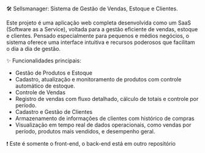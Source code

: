 🛠️ Sellsmanager:  Sistema de Gestão de Vendas, Estoque e Clientes.
 
Este projeto é uma aplicação web completa desenvolvida como um SaaS (Software as a Service), voltada para a gestão eficiente de vendas, estoque e clientes. Pensado especialmente para pequenos e médios negócios, o sistema oferece uma interface intuitiva e recursos poderosos que facilitam o dia a dia de gestão.

✨ Funcionalidades principais:
 - Gestão de Produtos e Estoque
 - Cadastro, atualização e monitoramento de produtos com controle automático de estoque.
 - Controle de Vendas
 - Registro de vendas com fluxo detalhado, cálculo de totais e controle por período.
 - Cadastro e Gestão de Clientes
 - Armazenamento de informações de clientes com histórico de compras
 - Visualização em tempo real de dados operacionais, como vendas por período, produtos mais vendidos, e desempenho geral.

❗ Este é somente o front-end, o back-end está em outro repositório
